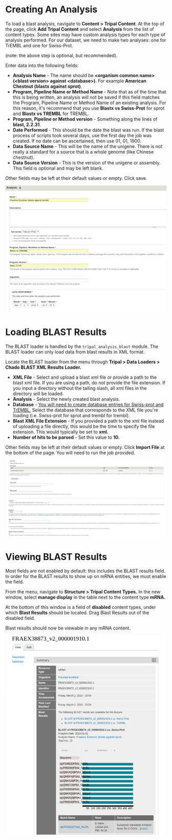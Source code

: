 # Creating An Analysis

To load a blast analysis, navigate to **Content > Tripal Content**. At the top of the page, click **Add Tripal Content** and select **Analysis** from the list of content types.  Some sites may have custom analysis types for each type of analysis performed. For our dataset, we need to make two analyses: one for TrEMBL and one for Swiss-Prot.

(note: the above step is optional, but recommended).


Enter data into the following fields:

* **Analysis Name** - The name should be **\<organism common name\> (\<blast version\> against \<database\>)**. For example **American Chestnut (blastx against sprot)**. 
* **Program, Pipeline Name or Method Name** - Note that as of the time that this is being written, an analysis will not be saved if this field matches the Program, Pipeline Name or Method Name of an existing analysis. For this reason, it's recommend that you use **Blastx vs Swiss-Prot** for sprot and **Blastx vs TREMBL** for TREMBL.
* **Program, Pipeline or Method version** - Something along the lines of **blast, 2.2.31**.
* **Date Performed** - This should be the date the blast was run. If the blast process of scripts took several days, use the first day the job was created. If no date can be ascertained, then use 01, 01, 1900. 
* **Data Source Name** - This will be the name of the unigene. There is not really a standard for a source that is a whole genome (like Chinese chestnut). 
* **Data Source Version** - This is the version of the unigene or assembly. This field is optional and may be left blank.

Other fields may be left at their default values or empty. Click save.

![](img/blast/blastdoc_1.png)

# Loading BLAST Results

The BLAST loader is handled by the `tripal_analysis_blast` module. The BLAST loader can only load data from blast results in XML format.

Locate the BLAST loader from the menu through **Tripal > Data Loaders > Chado BLAST XML Results Loader.**

* **XML File** - Select and upload a blast xml file or provide a path to the blast xml file. If you are using a path, do not provide the file extension. If you input a directory without the tailing slash, all xml files in the directory will be loaded.
* **Analysis** - Select the newly created blast analysis.
* **Database** - [You will need to create database entries for Swiss-prot and TrEMBL.](http://tripal.info/tutorials/v3.x/example-genomic-site/cross-reference) Select the database that corresponds to the XML file you're loading (i.e. Swiss-prot for sprot and trembl for trembl). 
* **Blast XML File Extension** - If you provided a path to the xml file instead of uploading a file directly, this would be the time to specify the file extension. This would typically be set to **xml.**
* **Number of hits to be parsed** - Set this value to **10.**

Other fields may be left at their default values or empty. Click **Import File** at the bottom of the page. You will need to run the job provided.

![](img/blast/blastdoc_2.png)

# Viewing BLAST Results

Most fields are not enabled by default: this includes the BLAST results field.  In order for the BLAST results to show up on mRNA entities, we must enable the field.

From the menu, navigate to **Structure > Tripal Content Types.** In the new window, select **manage display** in the table next to the content type **mRNA.**

At the bottom of this window is a field of **disabled** content types, under which **Blast Results** should be located. Drag Blast Results out of the disabled field.

Blast results should now be viewable in any mRNA content.

![](img/blast/blastdoc_3.png)
